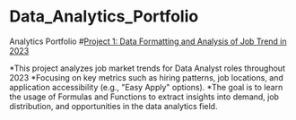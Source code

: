 # Data_Analytics_Portfolio
Analytics Portfolio
#[Project 1: Data Formatting and Analysis of Job Trend in 2023](https://github.com/nijaasif/Analysis-of-Data-Analyst-Job-Trends-in-2023)

*This project analyzes job market trends for Data Analyst roles throughout 2023
*Focusing on key metrics such as hiring patterns, job locations, and application accessibility (e.g., "Easy Apply" options). 
*The goal is to learn the usage of Formulas and Functions to extract insights into demand, job distribution, and opportunities in the data analytics field.

